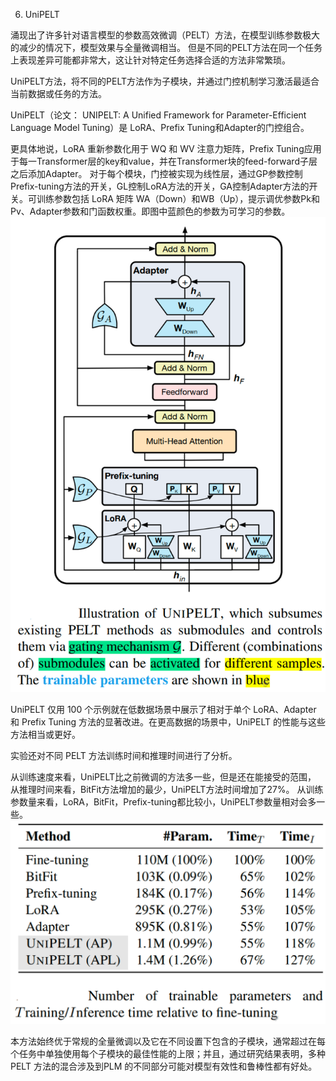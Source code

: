 6. UniPELT

涌现出了许多针对语言模型的参数高效微调（PELT）方法，在模型训练参数极大的减少的情况下，模型效果与全量微调相当。
但是不同的PELT方法在同一个任务上表现差异可能都非常大，这让针对特定任务选择合适的方法非常繁琐。

UniPELT方法，将不同的PELT方法作为子模块，并通过门控机制学习激活最适合当前数据或任务的方法。

UniPELT（论文： UNIPELT: A Unified Framework for Parameter-Efficient Language Model Tuning）是 LoRA、Prefix Tuning和Adapter的门控组合。

更具体地说，LoRA 重新参数化用于 WQ 和 WV 注意力矩阵，Prefix Tuning应用于每一Transformer层的key和value，并在Transformer块的feed-forward子层之后添加Adapter。 对于每个模块，门控被实现为线性层，通过GP参数控制Prefix-tuning方法的开关，GL控制LoRA方法的开关，GA控制Adapter方法的开关。可训练参数包括 LoRA 矩阵 WA（Down）和WB（Up），提示调优参数Pk和Pv、Adapter参数和门函数权重。即图中蓝颜色的参数为可学习的参数。
![UniPEFT_process](./7.UniPELT_把所有高效参数优化的方法融合/UniPEFT_process.png)

UniPELT 仅用 100 个示例就在低数据场景中展示了相对于单个 LoRA、Adapter 和 Prefix Tuning 方法的显著改进。在更高数据的场景中，UniPELT 的性能与这些方法相当或更好。

实验还对不同 PELT 方法训练时间和推理时间进行了分析。

从训练速度来看，UniPELT比之前微调的方法多一些，但是还在能接受的范围，
从推理时间来看，BitFit方法增加的最少，UniPELT方法时间增加了27%。
从训练参数量来看，LoRA，BitFit，Prefix-tuning都比较小，UniPELT参数量相对会多一些。
![SFT_time_parameter_benchmark](./7.UniPELT_把所有高效参数优化的方法融合/SFT_time_parameter_benchmark.png)

本方法始终优于常规的全量微调以及它在不同设置下包含的子模块，通常超过在每个任务中单独使用每个子模块的最佳性能的上限；并且，通过研究结果表明，多种 PELT 方法的混合涉及到PLM 的不同部分可能对模型有效性和鲁棒性都有好处。



